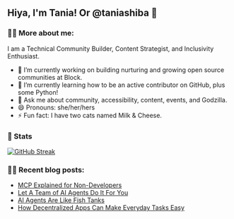 ## Hiya, I'm Tania! Or @taniashiba 👋

### 🤙🏽 More about me:
I am a Technical Community Builder, Content Strategist, and Inclusivity Enthusiast.

- 🔭 I’m currently working on building nurturing and growing open source communities at Block.
- 🌱 I’m currently learning how to be an active contributor on GitHub, plus some Python!
- 💬 Ask me about community, accessibility, content, events, and Godzilla.
- 😄 Pronouns: she/her/hers
- ⚡ Fun fact: I have two cats named Milk & Cheese.

### 💭 Stats
[![GitHub Streak](https://streak-stats.demolab.com/?user=taniashiba&theme=violet-punch)](https://git.io/streak-stats)

### ✍🏽 Recent blog posts:
- [MCP Explained for Non-Developers](https://dev.to/blockopensource/mcp-explained-for-non-developers-2he6)
- [Let A Team of AI Agents Do It For You](https://dev.to/blockopensource/let-a-team-of-ai-agents-do-it-for-you-268a)
- [AI Agents Are Like Fish Tanks](https://dev.to/taniashiba/ai-agents-are-like-fish-tanks-37d4)
- [How Decentralized Apps Can Make Everyday Tasks Easy](https://dev.to/tbdevs/how-decentralized-apps-can-make-everyday-tasks-easy-o51)

<!--
**taniashiba/taniashiba** is a ✨ _special_ ✨ repository because its `README.md` (this file) appears on your GitHub profile.

Here are some ideas to get you started:

- 🔭 I’m currently working on ...
- 🌱 I’m currently learning ...
- 👯 I’m looking to collaborate on ...
- 🤔 I’m looking for help with ...
- 💬 Ask me about ...
- 📫 How to reach me: ...
- 😄 Pronouns: ...
- ⚡ Fun fact: ...
-->
